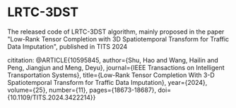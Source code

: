 # LRTC-3DST
The released code of LRTC-3DST algorithm, mainly proposed in the paper "Low-Rank Tensor Completion with 3D Spatiotemporal Transform for Traffic Data Imputation", published in TITS 2024

cititation:
@ARTICLE{10595845,
  author={Shu, Hao and Wang, Hailin and Peng, Jiangjun and Meng, Deyu},
  journal={IEEE Transactions on Intelligent Transportation Systems}, 
  title={Low-Rank Tensor Completion With 3-D Spatiotemporal Transform for Traffic Data Imputation}, 
  year={2024},
  volume={25},
  number={11},
  pages={18673-18687},
  doi={10.1109/TITS.2024.3422214}}
